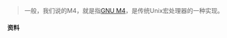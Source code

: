 > 一般，我们说的M4，就是指[GNU M4][1]，是传统Unix宏处理器的一种实现。

#### 资料

[1]: https://www.gnu.org/software/m4/	"GNU M4"
[2]: https://www.ibm.com/support/knowledgecenter/zh/ssw_aix_71/com.ibm.aix.genprogc/m4macro.htm	"GNU M4 IBM"

